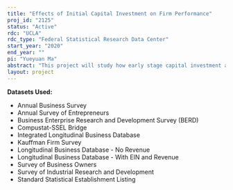 ```yaml
---
title: "Effects of Initial Capital Investment on Firm Performance"
proj_id: "2125"
status: "Active"
rdc: "UCLA"
rdc_type: "Federal Statistical Research Data Center"
start_year: "2020"
end_year: ""
pi: "Yueyuan Ma"
abstract: "This project will study how early stage capital investment affects startup performance in the short and long term and how owner's characteristics affect initial investment. It will explore whether the investment has different effects across time and in different tech-intensive industries. Structural analysis will be used to separate selection and treatment effects of capital investment. The project will use the LBD, ILBD, BR, CSB, SBO, KFS databases collected by the Census Bureau. The years of data coverage are 1976-2022. Benefits to Census include linking external SDC Mergers and Acquisitions data to explore the extent to which ownership change (acquisition) is captured in the LBD; adding the founding date information of all firms recorded in the VentureXpert to the Census data; providing an estimate of the role played by initial capital investment in firm employment status transition, employment and revenue levels and innovation activities; studying the determinants of firm's initial investment from the view of owner's characteristics; understanding the relationship between private business formation and wealth inequality."
layout: project
---
```


**Datasets Used:**

  - Annual Business Survey 
  - Annual Survey of Entrepreneurs 
  - Business Enterprise Research and Development Survey (BERD) 
  - Compustat-SSEL Bridge 
  - Integrated Longitudinal Business Database 
  - Kauffman Firm Survey 
  - Longitudinal Business Database - No Revenue 
  - Longitudinal Business Database - With EIN and Revenue 
  - Survey of Business Owners 
  - Survey of Industrial Research and Development 
  - Standard Statistical Establishment Listing 

